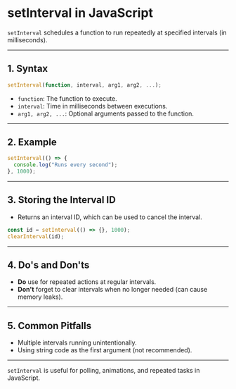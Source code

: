 # setInterval in JavaScript

`setInterval` schedules a function to run repeatedly at specified intervals (in milliseconds).

---

## 1. Syntax

```js
setInterval(function, interval, arg1, arg2, ...);
```

- `function`: The function to execute.
- `interval`: Time in milliseconds between executions.
- `arg1, arg2, ...`: Optional arguments passed to the function.

---

## 2. Example

```js
setInterval(() => {
  console.log("Runs every second");
}, 1000);
```

---

## 3. Storing the Interval ID

- Returns an interval ID, which can be used to cancel the interval.

```js
const id = setInterval(() => {}, 1000);
clearInterval(id);
```

---

## 4. Do's and Don'ts

- **Do** use for repeated actions at regular intervals.
- **Don't** forget to clear intervals when no longer needed (can cause memory leaks).

---

## 5. Common Pitfalls

- Multiple intervals running unintentionally.
- Using string code as the first argument (not recommended).

---

`setInterval` is useful for polling, animations, and repeated tasks in JavaScript.
